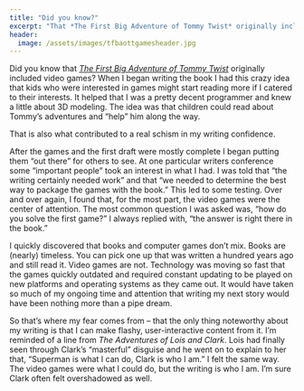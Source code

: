 ```yaml
---
title: "Did you know?"
excerpt: "That *The First Big Adventure of Tommy Twist* originally included video games?"
header:
  image: /assets/images/tfbaottgamesheader.jpg
---
```


Did you know that [*The First Big Adventure of Tommy Twist*](http://www.jetadams.com/tfbaott/contents/) originally included video games? When I began writing the book I had this crazy idea that kids who were interested in games might start reading more if I catered to their interests. It helped that I was a pretty decent programmer and knew a little about 3D modeling. The idea was that children could read about Tommy’s adventures and “help” him along the way.

That is also what contributed to a real schism in my writing confidence.

After the games and the first draft were mostly complete I began putting them “out there” for others to see. At one particular writers conference some “important people” took an interest in what I had. I was told that “the writing certainly needed work” and that “we needed to determine the best way to package the games with the book.” This led to some testing. Over and over again, I found that, for the most part, the video games were the center of attention. The most common question I was asked was, “how do you solve the first game?” I always replied with, “the answer is right there in the book.”

I quickly discovered that books and computer games don’t mix. Books are (nearly) timeless. You can pick one up that was written a hundred years ago and still read it. Video games are not. Technology was moving so fast that the games quickly outdated and required constant updating to be played on new platforms and operating systems as they came out. It would have taken so much of my ongoing time and attention that writing my next story would have been nothing more than a pipe dream.

So that’s where my fear comes from – that the only thing noteworthy about my writing is that I can make flashy, user-interactive content from it. I’m reminded of a line from *The Adventures of Lois and Clark*. Lois had finally seen through Clark’s “masterful” disguise and he went on to explain to her that, “Superman is what I can do, Clark is who I am.” I felt the same way. The video games were what I could do, but the writing is who I am. I’m sure Clark often felt overshadowed as well.



